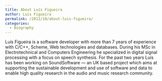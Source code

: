 ```yaml
---
title: About Luís Figueira
author: Luis Figueira
permalink: /2012/10/about-luis-figueira/
categories:
  - Biography
---
```

Luís Figueira is a software developer with more than 7 years of experience with C/C++, Scheme, Web technologies and databases. During his MSc in Electrotechnical and Computers Engineering he specialized in digital signal processing with a focus on speech synthesis. For the past two years Luís has been working on SoundSoftware — an UK based project which aims at supporting the sustainable development and use of software and data to enable high quality research in the audio and music research community.
